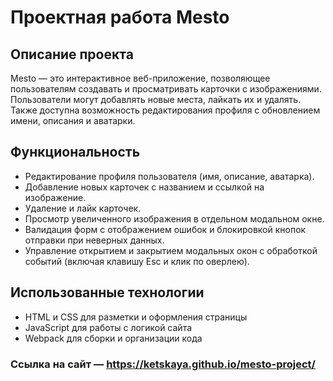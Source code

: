 # Проектная работа Mesto

## Описание проекта
Mesto — это интерактивное веб-приложение, позволяющее пользователям создавать и просматривать карточки с изображениями. Пользователи могут добавлять новые места, лайкать их и удалять. Также доступна возможность редактирования профиля с обновлением имени, описания и аватарки.

## Функциональность
- Редактирование профиля пользователя (имя, описание, аватарка).
- Добавление новых карточек с названием и ссылкой на изображение.
- Удаление и лайк карточек.
- Просмотр увеличенного изображения в отдельном модальном окне.
- Валидация форм с отображением ошибок и блокировкой кнопок отправки при неверных данных.
- Управление открытием и закрытием модальных окон с обработкой событий (включая клавишу Esc и клик по оверлею).

## Использованные технологии
- HTML и CSS для разметки и оформления страницы  
- JavaScript для работы с логикой сайта  
- Webpack для сборки и организации кода  

### Ссылка на сайт — https://ketskaya.github.io/mesto-project/
